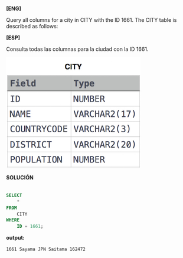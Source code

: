 
**[ENG]**

Query all columns for a city in CITY with the ID 1661.
The CITY table is described as follows:



**[ESP]**

Consulta todas las columnas para la ciudad con la ID 1661.


![alt text](image.png)


**SOLUCIÓN**

```sql

SELECT
    *
FROM
    CITY
WHERE
    ID = 1661;

```


**output:**


```
1661 Sayama JPN Saitama 162472
``` 